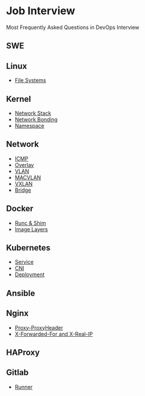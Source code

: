 # Job Interview

Most Frequently Asked Questions in DevOps Interview

## SWE

## Linux

- [File Systems]

## Kernel

- [Network Stack]
- [Network Bonding]
- [Namespace]

## Network

- [ICMP]
- [Overlay]
- [VLAN]
- [MACVLAN]
- [VXLAN]
- [Bridge]

## Docker

- [Runc & Shim]
- [Image Layers]

## Kubernetes

- [Service]
- [CNI]
- [Deployment]

## Ansible

## Nginx

- [Proxy-ProxyHeader]
- [X-Forwarded-For and X-Real-IP]

## HAProxy

## Gitlab

- [Runner]

<!-- ----- links ----- -->

<!-- linux -->
[File Systems]: linux.md/#file-systems

<!-- kernel -->

[Network Stack]: kernel.md/#network-stack
[Network Bonding]: kernel.md/#network-bonding
[Namespace]: kernel.md/#namespace

<!-- network -->

[ICMP]: network.md/#icmp
[Overlay]: network.md/#overlay
[VLAN]: network.md/#vlan
[MACVLAN]: network.md/#macvlan
[VXLAN]: network.md/#vxlan
[Bridge]: network.md/#bridge

<!-- docker -->

[Runc & Shim]: docker.md/#runc-shim
[Image Layers]: docker.md/#image-layers

<!-- kubernetes -->

[Service]: kubernetes.md/#service
[CNI]: kubernetes.md/#cni
[Deployment]: kubernetes.md/#deployment

<!-- nginx -->

[Proxy-ProxyHeader]: nginx.md/#proxy-proxyheader
[X-Forwarded-For and X-Real-IP]: nginx.md/#x-forwarded-for-and-x-real-ip

<!-- gitlab -->

[Runner]: gitlab.md/#runner
